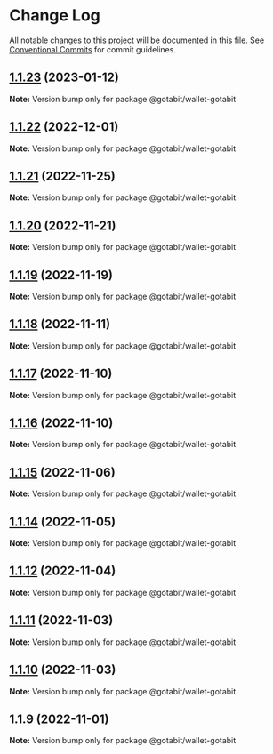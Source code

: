 # Change Log

All notable changes to this project will be documented in this file.
See [Conventional Commits](https://conventionalcommits.org) for commit guidelines.

## [1.1.23](https://github.com/gotabit/sdk-ts/compare/@gotabit/wallet-gotabit@1.1.22...@gotabit/wallet-gotabit@1.1.23) (2023-01-12)

**Note:** Version bump only for package @gotabit/wallet-gotabit

## [1.1.22](https://github.com/gotabit/sdk-ts/compare/@gotabit/wallet-gotabit@1.1.21...@gotabit/wallet-gotabit@1.1.22) (2022-12-01)

**Note:** Version bump only for package @gotabit/wallet-gotabit

## [1.1.21](https://github.com/gotabit/sdk-ts/compare/@gotabit/wallet-gotabit@1.1.20...@gotabit/wallet-gotabit@1.1.21) (2022-11-25)

**Note:** Version bump only for package @gotabit/wallet-gotabit

## [1.1.20](https://github.com/gotabit/sdk-ts/compare/@gotabit/wallet-gotabit@1.1.19...@gotabit/wallet-gotabit@1.1.20) (2022-11-21)

**Note:** Version bump only for package @gotabit/wallet-gotabit

## [1.1.19](https://github.com/gotabit/sdk-ts/compare/@gotabit/wallet-gotabit@1.1.18...@gotabit/wallet-gotabit@1.1.19) (2022-11-19)

**Note:** Version bump only for package @gotabit/wallet-gotabit

## [1.1.18](https://github.com/gotabit/sdk-ts/compare/@gotabit/wallet-gotabit@1.1.17...@gotabit/wallet-gotabit@1.1.18) (2022-11-11)

**Note:** Version bump only for package @gotabit/wallet-gotabit

## [1.1.17](https://github.com/gotabit/sdk-ts/compare/@gotabit/wallet-gotabit@1.1.16...@gotabit/wallet-gotabit@1.1.17) (2022-11-10)

**Note:** Version bump only for package @gotabit/wallet-gotabit

## [1.1.16](https://github.com/gotabit/sdk-ts/compare/@gotabit/wallet-gotabit@1.1.15...@gotabit/wallet-gotabit@1.1.16) (2022-11-10)

**Note:** Version bump only for package @gotabit/wallet-gotabit

## [1.1.15](https://github.com/gotabit/sdk-ts/compare/@gotabit/wallet-gotabit@1.1.14...@gotabit/wallet-gotabit@1.1.15) (2022-11-06)

**Note:** Version bump only for package @gotabit/wallet-gotabit

## [1.1.14](https://github.com/gotabit/sdk-ts/compare/@gotabit/wallet-gotabit@1.1.12...@gotabit/wallet-gotabit@1.1.14) (2022-11-05)

**Note:** Version bump only for package @gotabit/wallet-gotabit

## [1.1.12](https://github.com/gotabit/sdk-ts/compare/@gotabit/wallet-gotabit@1.1.11...@gotabit/wallet-gotabit@1.1.12) (2022-11-04)

**Note:** Version bump only for package @gotabit/wallet-gotabit

## [1.1.11](https://github.com/gotabit/sdk-ts/compare/@gotabit/wallet-gotabit@1.1.10...@gotabit/wallet-gotabit@1.1.11) (2022-11-03)

**Note:** Version bump only for package @gotabit/wallet-gotabit

## [1.1.10](https://github.com/gotabit/sdk-ts/compare/@gotabit/wallet-gotabit@1.1.9...@gotabit/wallet-gotabit@1.1.10) (2022-11-03)

**Note:** Version bump only for package @gotabit/wallet-gotabit

## 1.1.9 (2022-11-01)

**Note:** Version bump only for package @gotabit/wallet-gotabit
